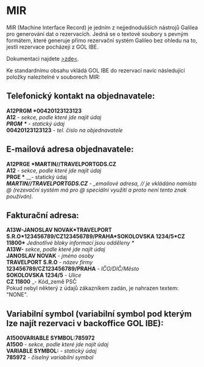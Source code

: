 # MIR

MIR \(Machine Interface Record\) je jedním z nejjednodušších nástrojů Galilea pro generování dat o rezervacích. Jedná se o textové soubory s pevným formátem, které generuje přímo rezervační systém Galileo bez ohledu na to, jestli rezervace pocházejí z GOL IBE.

Dokumentaci najdete [&gt;zde&lt;](https://support.travelport.com/webhelp/MIR/Default.htm).

Ke standardnímu obsahu vkládá GOL IBE do rezervací navíc následující položky nalezitelné v souborech MIR:

## Telefonický kontakt na objednavatele:

**A12PRGM \*00420123123123**  
**A12** _- sekce, podle které jde najít údaj  
**PRGM** **\***_ _- statický údaj_  
**00420123123123** _- tel. číslo na objednavatele_

## E-mailová adresa objednavatele:

**A12PRGE \*MARTIN//TRAVELPORTGDS.CZ  
A12** _- sekce, podle které jde najít údaj_  
**PRGE \*** _\_- statický údaj  
_**MARTIN//TRAVELPORTGDS.CZ** - \_emailové adresa, // je vkládáno namísto @ \(rezevační systém má pro @ speciální využití a proto není tento znak používán\)._

## Fakturační adresa:

**A13W-JANOSLAV NOVAK\*TRAVELPORT S.R.O\*123456789/CZ123456789/PRAHA\*SOKOLOVSKA 1234/5\*CZ 11800\*** _Jednotlivé bloky informací jsou odděleny \*_  
**A13W-** _sekce, podle které jde najít údaj_  
**JANOSLAV NOVAK** _- jméno osoby_  
**TRAVELPORT S.R.O** _- název firmy_  
**123456789/CZ123456789/PRAHA** _- IČO/DIČ/Město_  
**SOKOLOVSKA 1234/5** _- Ulice_  
**CZ 11800** \_- Kód\_země PSČ  
Pokud nebyl některý z údajů zákazníkem zadán, je nahrazen textem: "NONE".

## Variabilní symbol \(variabilní symbol pod kterým lze najít rezervaci v backoffice GOL IBE\):

**A1500VARIABLE SYMBOL:785972  
A1500** - _sekce, podle které jde najít údaj_  
**VARIABLE SYMBOL:** _- statický údaj_  
**785972** _- číselný variabilní symbol_

